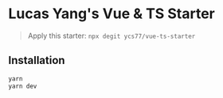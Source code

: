# Lucas Yang's Vue & TS Starter

> Apply this starter: `npx degit ycs77/vue-ts-starter`

## Installation

```bash
yarn
yarn dev
```
